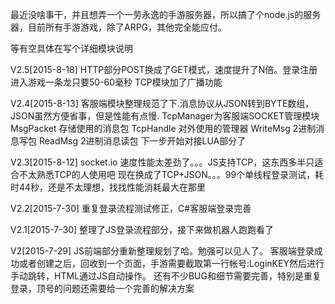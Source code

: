 最近没啥事干，并且想弄一个一劳永逸的手游服务器，所以搞了个node.js的服务器，目前所有手游游戏，除了ARPG，其他完全能应付。

等有空具体在写个详细模块说明

V2.5[2015-8-18]
HTTP部分POST换成了GET模式，速度提升了N倍。登录注册进入游戏一条龙只要50-60毫秒
TCP模块加了广播功能

V2.4[2015-8-13]
客服端模块整理规范了下.消息协议从JSON转到BYTE数组，JSON虽然方便省事，但是性能有点慢.
TcpManager为客服端SOCKET管理模块
MsgPacket   存储使用的消息包
TcpHandle   对外使用的管理器
WriteMsg    2进制消息写包
ReadMsg     2进制消息读包
下一步开始对接LUA部分了

V2.3[2015-8-12] 
socket.io 速度性能太差劲了。。。JS支持TCP，这东西多半只适合不太熟悉TCP的人使用吧
现在换成了TCP+JSON。。。99个单线程登录测试，耗时44秒，还是不太理想，找找性能消耗最大在那里

V2.2[2015-7-30] 
重复登录流程测试修正，C#客服端登录完善

V2.1[2015-7-30]
整理了JS登录流程部分，接下来做机器人跑跑看了

V2[2015-7-29]
JS前端部分重新整理规划了哈。勉强可以见人了。
客服端登录成功或者创建之后，回收到一个页面，手游需要截取第一行帐号:LoginKEY然后进行手动跳转，HTML通过JS自动操作。
还有不少BUG和细节需要完善，特别是重复登录，顶号的问题还需要给一个完善的解决方案
